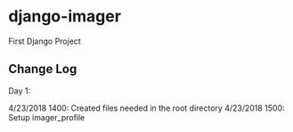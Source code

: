 # django-imager
First Django Project

## Change Log

Day 1:

4/23/2018 1400: Created files needed in the root directory
4/23/2018 1500: Setup imager_profile